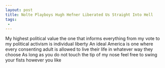 ```yaml
---
layout: post
title: Nolte Playboys Hugh Hefner Liberated Us Straight Into Hell
tags:
 -
---
```

My highest political value the one that informs everything from my vote to my political activism is individual liberty An ideal America is one where every consenting adult is allowed to live their life in whatever way they choose As long as you do not touch the tip of my nose feel free to swing your fists however you like

